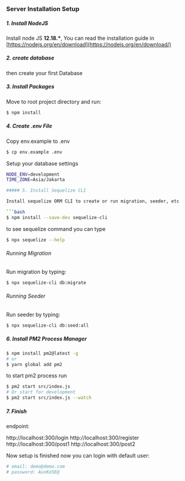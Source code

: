 ### Server Installation Setup

##### 1. Install NodeJS

Install node JS **12.18.\***, You can read the installation guide in [https://nodejs.org/en/download](https://nodejs.org/en/download/)

##### 2. create database

then create your first Database

##### 3. Install Packages

Move to root project directory and run:

```bash
$ npm install
```

##### 4. Create .env File

Copy env.example to .env

```bash
$ cp env.example .env
```

Setup your database settings

```bash
NODE_ENV=development
TIME_ZONE=Asia/Jakarta

##### 5. Install Sequelize CLI

Install sequelize ORM CLI to create or run migration, seeder, etc

```bash
$ npm install --save-dev sequelize-cli
```

to see sequelize command you can type

```bash
$ npx sequelize --help
```

###### Running Migration

Run migration by typing:

```bash
$ npx sequelize-cli db:migrate
```

###### Running Seeder

Run seeder by typing:

```bash
$ npx sequelize-cli db:seed:all
```

##### 6. Install PM2 Process Manager

```bash
$ npm install pm2@latest -g
# or
$ yarn global add pm2
```

to start pm2 process run

```bash
$ pm2 start src/index.js
# Or start for development
$ pm2 start src/index.js --watch
```

##### 7. Finish

endpoint: 

http://localhost:300/login
http://localhost:300/register
http://localhost:300/post1
http://localhost:300/post2

Now setup is finished now you can login with default user:

```bash
# email: demo@demo.com
# password: AuxKo5E@
```
